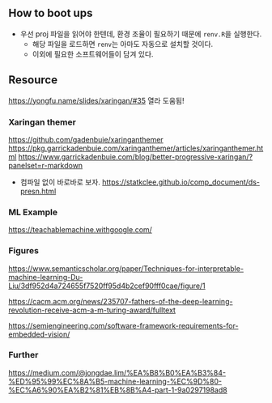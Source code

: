 ## How to boot ups

- 우선 proj 파일을 읽어야 한텐데, 환경 조율이 필요하기 때문에 `renv.R`을 실행한다. 
    + 해당 파일을 로드하면 `renv`는 아마도 자동으로 설치할 것이다. 
    + 이외에 필요한 소프트웨어들이 담겨 있다. 

## Resource 

https://yongfu.name/slides/xaringan/#35 열라 도움됨! 

### Xaringan themer 

https://github.com/gadenbuie/xaringanthemer
https://pkg.garrickadenbuie.com/xaringanthemer/articles/xaringanthemer.html
https://www.garrickadenbuie.com/blog/better-progressive-xaringan/?panelset=r-markdown

- 컴파일 없이 바로바로 보자. https://statkclee.github.io/comp_document/ds-presn.html

### ML Example 

https://teachablemachine.withgoogle.com/


### Figures 

https://www.semanticscholar.org/paper/Techniques-for-interpretable-machine-learning-Du-Liu/3df952d4a724655f7520ff95d4b2cef90fff0cae/figure/1

https://cacm.acm.org/news/235707-fathers-of-the-deep-learning-revolution-receive-acm-a-m-turing-award/fulltext

https://semiengineering.com/software-framework-requirements-for-embedded-vision/


### Further 

https://medium.com/@jongdae.lim/%EA%B8%B0%EA%B3%84-%ED%95%99%EC%8A%B5-machine-learning-%EC%9D%80-%EC%A6%90%EA%B2%81%EB%8B%A4-part-1-9a0297198ad8
